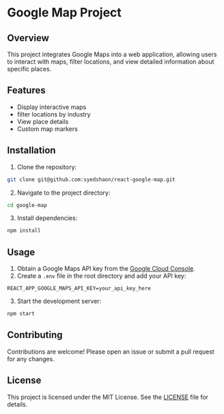 # Google Map Project

## Overview

This project integrates Google Maps into a web application, allowing users to interact with maps, filter locations, and view detailed information about specific places.

## Features

- Display interactive maps
- filter locations by industry
- View place details
- Custom map markers

## Installation

1. Clone the repository:

```sh
git clone git@github.com:syedshaon/react-google-map.git
```

2. Navigate to the project directory:

```sh
cd google-map
```

3. Install dependencies:

```sh
npm install
```

## Usage

1. Obtain a Google Maps API key from the [Google Cloud Console](https://console.cloud.google.com/).
2. Create a `.env` file in the root directory and add your API key:

```env
REACT_APP_GOOGLE_MAPS_API_KEY=your_api_key_here
```

3. Start the development server:

```sh
npm start
```

## Contributing

Contributions are welcome! Please open an issue or submit a pull request for any changes.

## License

This project is licensed under the MIT License. See the [LICENSE](LICENSE) file for details.
